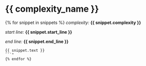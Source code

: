 # {{ complexity_name }}

{% for snippet in snippets %}
*complexity:* **{{ snippet.complexity }}**

*start line:* **{{ snippet.start_line }}**

*end line:* **{{ snippet.end_line }}**

```{{ language }}
{{ snippet.text }}
```"
{% endfor %}

